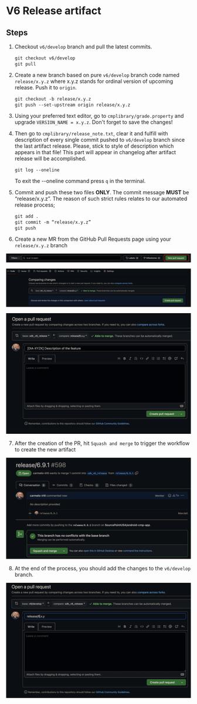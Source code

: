 # V6 Release artifact

## Steps
1. Checkout `v6/develop` branch and pull the latest commits.
    ```
    git checkout v6/develop
    git pull
    ```
2. Create a new branch based on pure `v6/develop` branch code named `release/x.y.z` where x.y.z stands for ordinal version of upcoming release. Push it to `origin`.
    ```
    git checkout -b release/x.y.z
    git push --set-upstream origin release/x.y.z
    ```

3. Using your preferred text editor, go to `cmplibrary/grade.property` and upgrade `VERSION_NAME = x.y.z`. Don't forget to save the changes!
4. Then go to `cmplibrary/release_note.txt`, clear it and fulfill with description of every single commit pushed to `v6/develop`
   branch since the last artifact release. Please, stick to style of description which appears in that file!
   This part will appear in changelog after artifact release will be accomplished.
    ```
   git log --oneline
    ```
   To exit the --oneline command press `q` in the terminal.
5. Commit and push these two files **ONLY**. The commit message **MUST** be “release/x.y.z”. The reason of such strict
   rules relates to our automated release process;
    ```
    git add .
    git commit -m “release/x.y.z”
    git push
    ```
6. Create a new MR from the GitHub Pull Requests page using your `release/x.y.z` branch

![v6_new_pr](art/v6_new_pr.png)

![v6_comparing_changes](art/v6_comparing_changes.png)

![v6_create_pr.png](art/v6_create_pr.png)

7. After the creation of the PR, hit `Squash and merge` to trigger the workflow to create the new artifact

![v6_squash_and_merge.png](art/v6_squash_and_merge.png)

8. At the end of the process, you should add the changes to the `v6/develop` branch.

![v6_re-sync-with-v6_develop](art/v6_re-sync-with-v6_develop.png)








